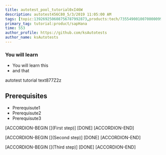```yaml
---
title: autotest_pool_tutorial0xI46W
description: autotest456C80_5/3/2019 11:05:00 AM
tags: [topic:139269250608756787992873,products:tech/73554900100700000996,tutorial:experience/advanced]
primary_tag: tutorial:product/sapHana
time: 553
author_profile: https://github.com/ksAutotests
author_name: ksAutotests
---
```

### You will learn
- You will learn this
- and that

autotest tutorial text877Z2z

## Prerequisites
- Prerequisute1
- Prerequisute2
- Prerequisute3

[ACCORDION-BEGIN [](First step)]
[DONE]
[ACCORDION-END]

[ACCORDION-BEGIN [](Second step)]
[DONE]
[ACCORDION-END]

[ACCORDION-BEGIN [](Third step)]
[DONE]
[ACCORDION-END]

